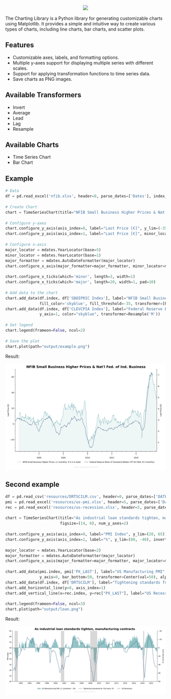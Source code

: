 <p align="center">
    <img src="https://www.donner-reuschel.lu/wp-content/uploads/2019/10/Donner-Reuschel-Logo-1-300x115.png">
</p>

The Charting Library is a Python library for generating customizable charts using Matplotlib. It provides a simple and intuitive way to create various types of charts, including line charts, bar charts, and scatter plots.

## Features

- Customizable axes, labels, and formatting options.
- Multiple y-axes support for displaying multiple series with different scales.
- Support for applying transformation functions to time series data.
- Save charts as PNG images.

## Available Transformers

- Invert 
- Average
- Lead
- Lag
- Resample

## Available Charts

- Time Series Chart
- Bar Chart

## Example

```python
# Data
df = pd.read_excel('nfib.xlsx', header=0, parse_dates=['Dates'], index_col='Dates')

# Create Chart
chart = TimeSeriesChart(title="NFIB Small Business Higher Prices & Nat'l Fed. of Ind. Business", num_y_axes=2)

# Configure y-axes
chart.configure_y_axis(axis_index=0, label="Last Price [€]", y_lim=(-35, 70), minor_locator=MultipleLocator(10))
chart.configure_y_axis(axis_index=1, label="Last Price [€]", minor_locator=MultipleLocator(0.5))

# Configure x-axis
major_locator = mdates.YearLocator(base=5)
minor_locator = mdates.YearLocator(base=1)
major_formatter = mdates.AutoDateFormatter(major_locator)
chart.configure_x_axis(major_formatter=major_formatter, minor_locator=minor_locator, major_locator=major_locator)

chart.configure_x_ticks(which='minor', length=3, width=1)
chart.configure_x_ticks(which='major', length=20, width=1, pad=10)

# Add data to the chart
chart.add_data(df.index, df['SBOIPRIC Index'], label="NFIB Small Business Higher Prices", y_axis=0, color="black", fill=True,
               fill_color='skyblue', fill_threshold=-35, transformer=[Resample('M'), Lead(window=timedelta(weeks=40))])
chart.add_data(df.index, df['CLEVCPIA Index'], label="Federal Reserve Bank of Cleveland Median CPI YoY NSA",
               y_axis=1, color="skyblue", transformer=Resample('M'))

# Set legend
chart.legend(frameon=False, ncol=2)

# Save the plot
chart.plot(path="output/example.png")
```

Result:

![alt text](examples/output/example.png)

## Second example

```python
df = pd.read_csv('resources/DRTSCILM.csv', header=0, parse_dates=['DATE'], index_col='DATE')
pmi = pd.read_excel('resources/us-pmi.xlsx', header=5, parse_dates=['Dates'], index_col='Dates')
rec = pd.read_excel('resources/us-recession.xlsx', header=5, parse_dates=['Dates'], index_col='Dates')

chart = TimeSeriesChart(title="As industrial loan standards tighten, manufacturing contracts",
                        figsize=(14, 6), num_y_axes=2)

chart.configure_y_axis(axis_index=0, label="PMI Index", y_lim=(20, 65))
chart.configure_y_axis(axis_index=1, label="%", y_lim=(80, -40), invert_axis=True)

major_locator = mdates.YearLocator(base=2)
major_formatter = mdates.AutoDateFormatter(major_locator)
chart.configure_x_axis(major_formatter=major_formatter, major_locator=major_locator)

chart.add_data(pmi.index, pmi['PX_LAST'], label="US Manufacturing PMI", chart_type='bar',
               y_axis=0, bar_bottom=50, transformer=Center(val=50), alpha=0.7)
chart.add_data(df.index, df['DRTSCILM'], label="Tightening standards for C&I loans", y_axis=1)
chart.add_horizontal_line(y=0, axis_index=1)
chart.add_vertical_line(x=rec.index, y=rec["PX_LAST"], label="US Recession")

chart.legend(frameon=False, ncol=3)
chart.plot(path="output/loan.png")
```

Result:

![alt text](examples/output/loan.png)

